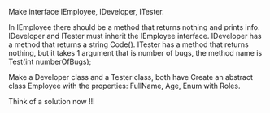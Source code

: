 Make interface IEmployee, IDeveloper, ITester.

In IEmployee there should be a method that returns nothing and prints info.
IDeveloper and ITester must inherit the IEmployee interface.
IDeveloper has a method that returns a string Code().
ITester has a method that returns nothing, but it takes 1 argument that is number of bugs, the method name is Test(int numberOfBugs);

Make a Developer class and a Tester class, both have Create an abstract class Employee with the properties: FullName, Age, Enum with Roles.

Think of a solution now !!!